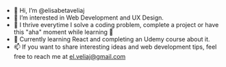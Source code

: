 - 👋 Hi, I’m @elisabetaveliaj
- 👀 I’m interested in Web Development and UX Design.
- 🌱 I thrive everytime I solve a coding problem, complete a project or have this "aha" moment while learning 💪
- 💞️ Currently learning React and completing an Udemy course about it.
- 📫 If you want to share interesting ideas and web development tips, feel free to reach me at el.veliaj@gmail.com

